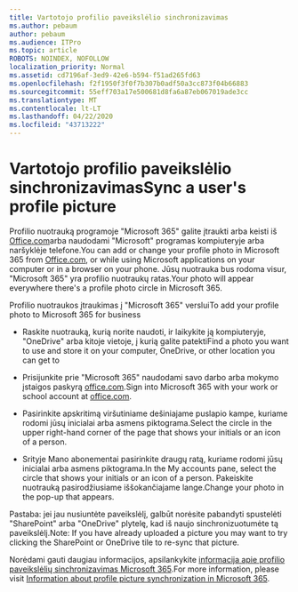 ```yaml
---
title: Vartotojo profilio paveikslėlio sinchronizavimas
ms.author: pebaum
author: pebaum
ms.audience: ITPro
ms.topic: article
ROBOTS: NOINDEX, NOFOLLOW
localization_priority: Normal
ms.assetid: cd7196af-3ed9-42e6-b594-f51ad265fd63
ms.openlocfilehash: f2f1950f3f0f7b307b0adf50a3cc873f04b66883
ms.sourcegitcommit: 55eff703a17e500681d8fa6a87eb067019ade3cc
ms.translationtype: MT
ms.contentlocale: lt-LT
ms.lasthandoff: 04/22/2020
ms.locfileid: "43713222"
---
```

# <a name="sync-a-users-profile-picture"></a><span data-ttu-id="e7dc4-102">Vartotojo profilio paveikslėlio sinchronizavimas</span><span class="sxs-lookup"><span data-stu-id="e7dc4-102">Sync a user's profile picture</span></span>

<span data-ttu-id="e7dc4-103">Profilio nuotrauką programoje "Microsoft 365" galite įtraukti arba keisti iš [Office.com](https://www.office.com)arba naudodami "Microsoft" programas kompiuteryje arba naršyklėje telefone.</span><span class="sxs-lookup"><span data-stu-id="e7dc4-103">You can add or change your profile photo in Microsoft 365 from [Office.com](https://www.office.com), or while using Microsoft applications on your computer or in a browser on your phone.</span></span> <span data-ttu-id="e7dc4-104">Jūsų nuotrauka bus rodoma visur, "Microsoft 365" yra profilio nuotraukų ratas.</span><span class="sxs-lookup"><span data-stu-id="e7dc4-104">Your photo will appear everywhere there's a profile photo circle in Microsoft 365.</span></span>

<span data-ttu-id="e7dc4-105">Profilio nuotraukos įtraukimas į "Microsoft 365" verslui</span><span class="sxs-lookup"><span data-stu-id="e7dc4-105">To add your profile photo to Microsoft 365 for business</span></span>

- <span data-ttu-id="e7dc4-106">Raskite nuotrauką, kurią norite naudoti, ir laikykite ją kompiuteryje, "OneDrive" arba kitoje vietoje, į kurią galite patekti</span><span class="sxs-lookup"><span data-stu-id="e7dc4-106">Find a photo you want to use and store it on your computer, OneDrive, or other location you can get to</span></span>

- <span data-ttu-id="e7dc4-107">Prisijunkite prie "Microsoft 365" naudodami savo darbo arba mokymo įstaigos paskyrą [office.com](https://www.office.com).</span><span class="sxs-lookup"><span data-stu-id="e7dc4-107">Sign into Microsoft 365 with your work or school account at [office.com](https://www.office.com).</span></span>

- <span data-ttu-id="e7dc4-108">Pasirinkite apskritimą viršutiniame dešiniajame puslapio kampe, kuriame rodomi jūsų inicialai arba asmens piktograma.</span><span class="sxs-lookup"><span data-stu-id="e7dc4-108">Select the circle in the upper right-hand corner of the page that shows your initials or an icon of a person.</span></span>

- <span data-ttu-id="e7dc4-109">Srityje Mano abonementai pasirinkite draugų ratą, kuriame rodomi jūsų inicialai arba asmens piktograma.</span><span class="sxs-lookup"><span data-stu-id="e7dc4-109">In the My accounts pane, select the circle that shows your initials or an icon of a person.</span></span> <span data-ttu-id="e7dc4-110">Pakeiskite nuotrauką pasirodžiusiame iššokančiajame lange.</span><span class="sxs-lookup"><span data-stu-id="e7dc4-110">Change your photo in the pop-up that appears.</span></span>

<span data-ttu-id="e7dc4-111">Pastaba: jei jau nusiuntėte paveikslėlį, galbūt norėsite pabandyti spustelėti "SharePoint" arba "OneDrive" plytelę, kad iš naujo sinchronizuotumėte tą paveikslėlį.</span><span class="sxs-lookup"><span data-stu-id="e7dc4-111">Note: If you have already uploaded a picture you may want to try clicking the SharePoint or OneDrive tile to re-sync that picture.</span></span>

<span data-ttu-id="e7dc4-112">Norėdami gauti daugiau informacijos, apsilankykite [informacija apie profilio paveikslėlių sinchronizavimas Microsoft 365](https://support.office.com/article/information-about-profile-picture-synchronization-in-office-365-20594d76-d054-4af4-a660-401133e3d48a).</span><span class="sxs-lookup"><span data-stu-id="e7dc4-112">For more information, please visit [Information about profile picture synchronization in Microsoft 365](https://support.office.com/article/information-about-profile-picture-synchronization-in-office-365-20594d76-d054-4af4-a660-401133e3d48a).</span></span>
